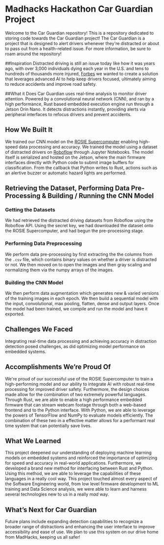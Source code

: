 # Madhacks Hackathon Car Guardian Project
Welcome to the Car Guardian repository! This is a repository dedicated to storing code towards the Car Guardian project! The Car Guardian is a project that is designed to alert drivers whenever they're distracted
or about to pass out from a health-related issue. For more information, be sure to roam around the repository!

##Inspiration
Distracted driving is still an issue today like how it was years ago, with over 3,000 individuals dying each year in the U.S. and tens to hundreds of thousands more injured, [Forbes](https://www.forbes.com/advisor/legal/auto-accident/distracted-driving-statistics/) we wanted to create a solution that leverages advanced AI to help keep drivers focused, ultimately aiming to reduce accidents and improve road safety.
 
##What it Does
Car Guardian uses real-time analysis to monitor driver attention. Powered by a convolutional neural network (CNN), and ran by a high performance, Rust based embedded execution engine run through a Jetson Orin Nano. It detects distractions instantly, providing alerts via peripheral interfaces to refocus drivers and prevent accidents.
 
## How We Built It
We trained our CNN model on the [ROSIE Supercomputer](https://www.msoe.edu/about-msoe/news/details/meet-rosie/) enabling high-speed data processing and accuracy. We trained the model using a dataset of distracted drivers on [Roboflow](https://universe.roboflow.com/yolov8-z7kip/distracted-driver-detection-bvtnl) through Jupyter Notebooks. The model itself is serialized and hosted on the Jetson, where the main firmware interfaces directly with Python code to submit image buffers for classification. From the callback that Python writes to Rust, actions such as an alertive buzzer or automatic hazard lights are performed.
 
## Retrieving the Dataset, Performing Data Pre-Processing & Building / Running the CNN Model
### Getting the Datasets
We had retrieved the distracted driving datasets from Roboflow using the Roboflow API. Using the secret key, we had downloaded the dataset onto the ROSIE Supercomputer, and had begun the pre-processing stage.
 
### Performing Data Preprocessing
We perform data pre-processing by first extracting the the columns from the `.csv` file, which contains binary values on whether a driver is distracted or not. We then moved on to open the images and then gray scaling and normalizing them via the numpy arrays of the images.
 
### Building the CNN Model
We then perform data augmentation which generates new & varied versions of the training images in each epoch. We then build a sequential model with the input, convolutional, max pooling, flatten, dense and output layers. Once the model had been trained, we compile and run the model and have it exported.
 
## Challenges We Faced
Integrating real-time data processing and achieving accuracy in distraction detection posed challenges, as did optimizing model performance on embedded systems.
 
## Accomplishments We’re Proud Of
We're proud of our successful use of the ROSIE Supercomputer to train a high-performing model and our ability to integrate AI with robust real-time processing for improved driver safety. Furthermore, the design choices made allow for the combination of two extremely powerful languages. Through Rust, we are able to enable a high performance embedded firmware that can stream webcam footage through both a web-based frontend and to the Python interface. With Python, we are able to leverage the powers of TensorFlow and NumPy to evaluate models efficiently. The combination of these two in a effective matter allows for a performant real time system that can potentially save lives.
 
## What We Learned
This project deepened our understanding of deploying machine learning models on embedded systems and reinforced the importance of optimizing for speed and accuracy in real-world applications. Furthermore, we developed a brand new method for interfacing between Rust and Python. Using this method, we are able to leverage the capabilities of these languages in a really cool way. This project touched almost every aspect of the Software Engineering world, from low level firmware development to ML training and Data Science analysis, we were able to learn and harness several technologies new to us in a really *mad* way.
 
## What’s Next for Car Guardian
Future plans include expanding detection capabilities to recognize a broader range of distractions and enhancing the user interface to improve accessibility and ease of use. We plan to use this system on our drive home from MadHacks, keeping us all safer!
